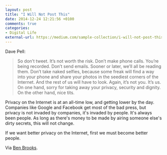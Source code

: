 ```yaml
---
layout: post
title: "I Will Not Post This"
date: 2014-12-24 12:21:56 +0100
comments: true
categories: 
- Digital Life
external-url: https://medium.com/sample-collection/i-will-not-post-this-575405404fca
---
```


Dave Pell:

> So don’t tweet. It’s not worth the risk. Don’t make phone calls. You’re being recorded. Don’t send emails. Sooner or later, we’ll all be reading them. Don’t take naked selfies, because some freak will find a way into your phone and share your photos in the seediest corners of the Internet. And the rest of us will have to look. Again, it’s not you. It’s us. On one hand, sorry for taking away your privacy, security and dignity. On the other hand, nice tits.

Privacy on the Internet is at an all-time low, and getting lower by the day. Companies like Google and Facebook get most of the bad press, but privacy is not invaded by companies, it's invaded by people. It's always been people. As long as there's money to be made by airing someone else's dirty secrets, this will not change.

If we want better privacy on the Internet, first we must become better people.

Via [Ben Brooks](https://brooksreview.net/2014/12/i-will-not-post-this/).
